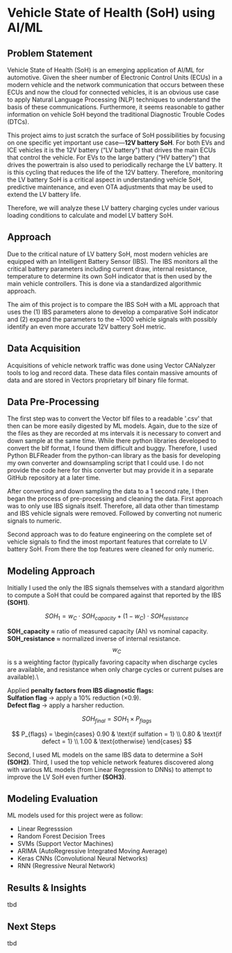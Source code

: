 # Vehicle State of Health (SoH) using AI/ML

## Problem Statement
Vehicle State of Health (SoH) is an emerging application of AI/ML for automotive. Given the sheer number of Electronic Control Units (ECUs) in a modern vehicle and the network communication that occurs between these ECUs and now the cloud for connected vehicles, it is an obvious use case to apply Natural Language Processing (NLP) techniques to understand the basis of these communications. Furthermore, it seems reasonable to gather information on vehicle SoH beyond the traditional Diagnostic Trouble Codes (DTCs). 

This project aims to just scratch the surface of SoH possibilities by focusing on one specific yet important use case—**12V battery SoH**. For both EVs and ICE vehicles it is the 12V battery (“LV battery") that drives the main ECUs that control the vehicle. For EVs to the large battery (“HV battery") that drives the powertrain is also used to periodically recharge the LV battery. It is this cycling that reduces the life of the 12V battery. Therefore, monitoring the LV battery SoH is a critical aspect in understanding vehicle SoH, predictive maintenance, and even OTA adjustments that may be used to extend the LV battery life. 

Therefore, we will analyze these LV battery charging cycles under various loading conditions to calculate and model LV battery SoH. 

## Approach
Due to the critical nature of LV battery SoH, most modern vehicles are equipped with an Intelligent Battery Sensor (IBS). The IBS monitors all the critical battery parameters including current draw, internal resistance, temperature to determine its own SoH indicator that is then used by the main vehicle controllers. This is done via a standardized algorithmic approach. 

The aim of this project is to compare the IBS SoH with a ML approach that uses the (1) IBS parameters alone to develop a comparative SoH indicator and (2) expand the parameters to the ~1000 vehicle signals with possibly identify an even more accurate 12V battery SoH metric.

## Data Acquisition
Acquisitions of vehicle network traffic was done using Vector CANalyzer tools to log and record data. These data files contain  massive amounts of data and are stored in Vectors proprietary blf binary file format. 

## Data Pre-Processing
The first step was to convert the Vector blf files to a readable '.csv' that then can be more easily digested by ML models. Again, due to the size of the files as they are recorded at ms intervals it is necessary to convert and down sample at the same time. While there python libraries developed to convert the blf format, I found them difficult and buggy. Therefore, I used Python BLFReader from the python-can library as the basis for developing my own converter and downsampling script that I could use. I do not provide the code here for this converter but may provide it in a separate GitHub repository at a later time. 

After converting and down sampling the data to a 1 second rate, I then began the process of pre-processing and cleaning the data. 
First approach was to only use IBS signals itself. Therefore, all data other than timestamp and IBS vehicle signals were removed. Followed by converting not numeric signals to numeric. 

Second approach was to do feature engineering on the complete set of vehicle signals to find the imost mportant features that correlate to LV battery SoH. From there the top features were cleaned for only numeric. 

## Modeling Approach
Initially I used the only the IBS signals themselves with a standard algorithm to compute a SoH that could be compared against that reported by the IBS **(SOH1)**.

<p align="center">

$$
SOH_{1} = w_C \cdot SOH_{capacity} + (1 - w_C) \cdot SOH_{resistance}
$$

</p>

**SOH_capacity** ≈ ratio of measured capacity (Ah) vs nominal capacity.\
**SOH_resistance** ≈ normalized inverse of internal resistance.\
$$w_C$$ is s a weighting factor (typically favoring capacity when discharge cycles are available, and resistance when only charge cycles or current pulses are available).\

Applied **penalty factors from IBS diagnostic flags:**\
**Sulfation flag** → apply a 10% reduction (×0.9).\
**Defect flag** → apply a harsher reduction.

<p align="center">

$$
SOH_{final} = SOH_{1} \times P_{flags}
$$

</p>

<p align="center">

$$
P_{flags} =
\begin{cases} 
0.90 & \text{if sulfation = 1} \\
0.80 & \text{if defect = 1} \\
1.00 & \text{otherwise}
\end{cases}
$$

</p>


Second, I used ML models on the same IBS data to determine a SoH **(SOH2)**. Third, I used the top vehicle network features discovered along with various ML models (from Linear Regression to DNNs) to attempt to improve the LV SoH even further **(SOH3)**. 

## Modeling Evaluation
ML models used for this project were as follow:
- Linear Regresssion
- Random Forest Decision Trees
- SVMs (Support Vector Machines)
- ARIMA (AutoRegressive Integrated Moving Average)
- Keras CNNs (Convolutional Neural Networks)
- RNN (Regressive Neural Network)

## Results & Insights
tbd

## Next Steps
tbd
